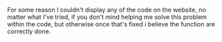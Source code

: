For some reason I couldn't display any of the code on the website, no matter what I've tried, if you don't mind helping me solve this problem within the code, but otherwise once that's fixed i believe the function are correctly done.
